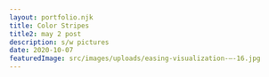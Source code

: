 ```yaml
---
layout: portfolio.njk
title: Color Stripes
title2: may 2 post
description: s/w pictures
date: 2020-10-07
featuredImage: src/images/uploads/easing-visualization-–-16.jpg
---
```


<canvas id="morleyDotsCanvas"></canvas>
